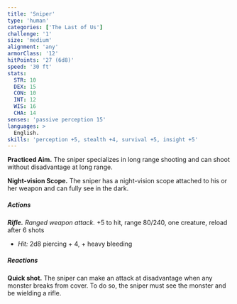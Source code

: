 ```yaml
---
title: 'Sniper'
type: 'human'
categories: ['The Last of Us']
challenge: '1'
size: 'medium'
alignment: 'any'
armorClass: '12'
hitPoints: '27 (6d8)'
speed: '30 ft'
stats:
  STR: 10
  DEX: 15
  CON: 10
  INT: 12
  WIS: 16
  CHA: 14
senses: 'passive perception 15'
languages: > 
  English.
skills: 'perception +5, stealth +4, survival +5, insight +5'
---
```


**Practiced Aim.** The sniper specializes in long range shooting and can shoot without disadvantage at long range.

**Night-vision Scope.** The sniper has a night-vision scope attached to his or her weapon and can fully see in the dark.

##### Actions

_**Rifle.** Ranged weapon attack._ +5 to hit, range 80/240, one creature, reload after 6 shots

- _Hit:_  2d8 piercing + 4, + heavy bleeding

##### Reactions

**Quick shot.** The sniper can make an attack at disadvantage when any monster breaks from cover. To do so, the sniper must see the monster and be wielding a rifle.